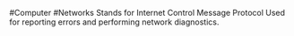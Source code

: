 #Computer #Networks 
Stands for Internet Control Message Protocol
Used for reporting errors and performing network diagnostics.
